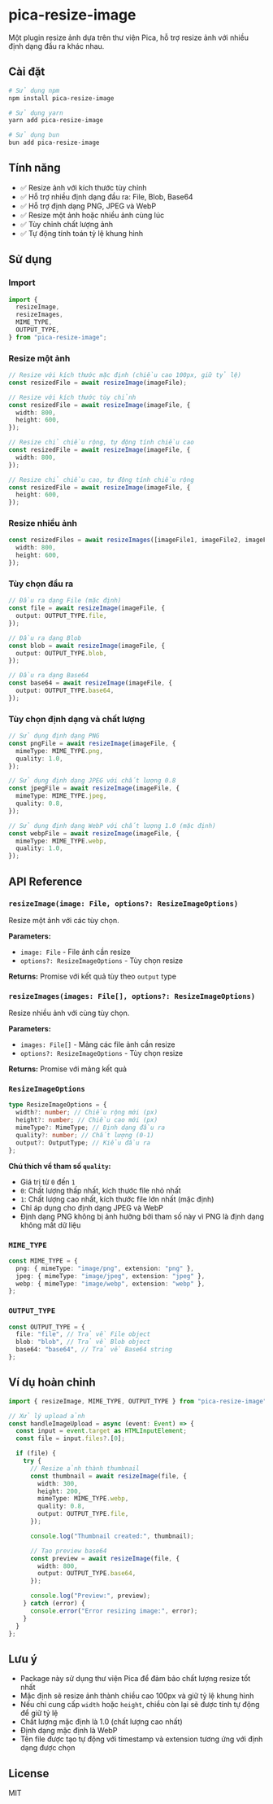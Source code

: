 # pica-resize-image

Một plugin resize ảnh dựa trên thư viện Pica, hỗ trợ resize ảnh với nhiều định dạng đầu ra khác nhau.

## Cài đặt

```bash
# Sử dụng npm
npm install pica-resize-image

# Sử dụng yarn
yarn add pica-resize-image

# Sử dụng bun
bun add pica-resize-image
```

## Tính năng

- ✅ Resize ảnh với kích thước tùy chỉnh
- ✅ Hỗ trợ nhiều định dạng đầu ra: File, Blob, Base64
- ✅ Hỗ trợ định dạng PNG, JPEG và WebP
- ✅ Resize một ảnh hoặc nhiều ảnh cùng lúc
- ✅ Tùy chỉnh chất lượng ảnh
- ✅ Tự động tính toán tỷ lệ khung hình

## Sử dụng

### Import

```typescript
import {
  resizeImage,
  resizeImages,
  MIME_TYPE,
  OUTPUT_TYPE,
} from "pica-resize-image";
```

### Resize một ảnh

```typescript
// Resize với kích thước mặc định (chiều cao 100px, giữ tỷ lệ)
const resizedFile = await resizeImage(imageFile);

// Resize với kích thước tùy chỉnh
const resizedFile = await resizeImage(imageFile, {
  width: 800,
  height: 600,
});

// Resize chỉ chiều rộng, tự động tính chiều cao
const resizedFile = await resizeImage(imageFile, {
  width: 800,
});

// Resize chỉ chiều cao, tự động tính chiều rộng
const resizedFile = await resizeImage(imageFile, {
  height: 600,
});
```

### Resize nhiều ảnh

```typescript
const resizedFiles = await resizeImages([imageFile1, imageFile2, imageFile3], {
  width: 800,
  height: 600,
});
```

### Tùy chọn đầu ra

```typescript
// Đầu ra dạng File (mặc định)
const file = await resizeImage(imageFile, {
  output: OUTPUT_TYPE.file,
});

// Đầu ra dạng Blob
const blob = await resizeImage(imageFile, {
  output: OUTPUT_TYPE.blob,
});

// Đầu ra dạng Base64
const base64 = await resizeImage(imageFile, {
  output: OUTPUT_TYPE.base64,
});
```

### Tùy chọn định dạng và chất lượng

```typescript
// Sử dụng định dạng PNG
const pngFile = await resizeImage(imageFile, {
  mimeType: MIME_TYPE.png,
  quality: 1.0,
});

// Sử dụng định dạng JPEG với chất lượng 0.8
const jpegFile = await resizeImage(imageFile, {
  mimeType: MIME_TYPE.jpeg,
  quality: 0.8,
});

// Sử dụng định dạng WebP với chất lượng 1.0 (mặc định)
const webpFile = await resizeImage(imageFile, {
  mimeType: MIME_TYPE.webp,
  quality: 1.0,
});
```

## API Reference

### `resizeImage(image: File, options?: ResizeImageOptions)`

Resize một ảnh với các tùy chọn.

**Parameters:**

- `image: File` - File ảnh cần resize
- `options?: ResizeImageOptions` - Tùy chọn resize

**Returns:** Promise với kết quả tùy theo `output` type

### `resizeImages(images: File[], options?: ResizeImageOptions)`

Resize nhiều ảnh với cùng tùy chọn.

**Parameters:**

- `images: File[]` - Mảng các file ảnh cần resize
- `options?: ResizeImageOptions` - Tùy chọn resize

**Returns:** Promise với mảng kết quả

### `ResizeImageOptions`

```typescript
type ResizeImageOptions = {
  width?: number; // Chiều rộng mới (px)
  height?: number; // Chiều cao mới (px)
  mimeType?: MimeType; // Định dạng đầu ra
  quality?: number; // Chất lượng (0-1)
  output?: OutputType; // Kiểu đầu ra
};
```

**Chú thích về tham số `quality`:**

- Giá trị từ `0` đến `1`
- `0`: Chất lượng thấp nhất, kích thước file nhỏ nhất
- `1`: Chất lượng cao nhất, kích thước file lớn nhất (mặc định)
- Chỉ áp dụng cho định dạng JPEG và WebP
- Định dạng PNG không bị ảnh hưởng bởi tham số này vì PNG là định dạng không mất dữ liệu

### `MIME_TYPE`

```typescript
const MIME_TYPE = {
  png: { mimeType: "image/png", extension: "png" },
  jpeg: { mimeType: "image/jpeg", extension: "jpeg" },
  webp: { mimeType: "image/webp", extension: "webp" },
};
```

### `OUTPUT_TYPE`

```typescript
const OUTPUT_TYPE = {
  file: "file", // Trả về File object
  blob: "blob", // Trả về Blob object
  base64: "base64", // Trả về Base64 string
};
```

## Ví dụ hoàn chỉnh

```typescript
import { resizeImage, MIME_TYPE, OUTPUT_TYPE } from "pica-resize-image";

// Xử lý upload ảnh
const handleImageUpload = async (event: Event) => {
  const input = event.target as HTMLInputElement;
  const file = input.files?.[0];

  if (file) {
    try {
      // Resize ảnh thành thumbnail
      const thumbnail = await resizeImage(file, {
        width: 300,
        height: 200,
        mimeType: MIME_TYPE.webp,
        quality: 0.8,
        output: OUTPUT_TYPE.file,
      });

      console.log("Thumbnail created:", thumbnail);

      // Tạo preview base64
      const preview = await resizeImage(file, {
        width: 800,
        output: OUTPUT_TYPE.base64,
      });

      console.log("Preview:", preview);
    } catch (error) {
      console.error("Error resizing image:", error);
    }
  }
};
```

## Lưu ý

- Package này sử dụng thư viện Pica để đảm bảo chất lượng resize tốt nhất
- Mặc định sẽ resize ảnh thành chiều cao 100px và giữ tỷ lệ khung hình
- Nếu chỉ cung cấp `width` hoặc `height`, chiều còn lại sẽ được tính tự động để giữ tỷ lệ
- Chất lượng mặc định là 1.0 (chất lượng cao nhất)
- Định dạng mặc định là WebP
- Tên file được tạo tự động với timestamp và extension tương ứng với định dạng được chọn

## License

MIT
